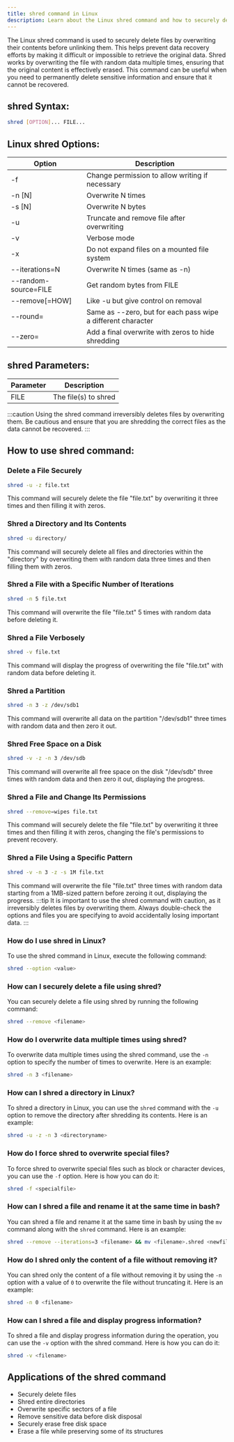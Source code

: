 ```yaml
---
title: shred command in Linux
description: Learn about the Linux shred command and how to securely delete files using this powerful tool.
---
```

The Linux shred command is used to securely delete files by overwriting their contents before unlinking them. This helps prevent data recovery efforts by making it difficult or impossible to retrieve the original data. Shred works by overwriting the file with random data multiple times, ensuring that the original content is effectively erased. This command can be useful when you need to permanently delete sensitive information and ensure that it cannot be recovered.

## shred Syntax:
```bash
shred [OPTION]... FILE...
```
## Linux shred Options:
| Option  | Description                               |
|---------|-------------------------------------------|
| -f      | Change permission to allow writing if necessary                                |
| -n [N]  | Overwrite N times                       |
| -s [N]  | Overwrite N bytes                       |
| -u      | Truncate and remove file after overwriting |
| -v      | Verbose mode                             |
| -x      | Do not expand files on a mounted file system |
| --iterations=N | Overwrite N times (same as -n)    |
| --random-source=FILE | Get random bytes from FILE    |
| --remove[=HOW]       | Like -u but give control on removal   |
| --round=       | Same as --zero, but for each pass wipe a different character   |
| --zero=    | Add a final overwrite with zeros to hide shredding     |

## shred Parameters:
| Parameter    | Description                                      |
|--------------|--------------------------------------------------|
| FILE         | The file(s) to shred                            | 

:::caution
Using the shred command irreversibly deletes files by overwriting them. Be cautious and ensure that you are shredding the correct files as the data cannot be recovered.
:::
## How to use shred command:
### Delete a File Securely
```bash
shred -u -z file.txt
```
This command will securely delete the file "file.txt" by overwriting it three times and then filling it with zeros.

### Shred a Directory and Its Contents
```bash
shred -u directory/
```
This command will securely delete all files and directories within the "directory" by overwriting them with random data three times and then filling them with zeros.

### Shred a File with a Specific Number of Iterations
```bash
shred -n 5 file.txt
```
This command will overwrite the file "file.txt" 5 times with random data before deleting it.

### Shred a File Verbosely
```bash
shred -v file.txt
```
This command will display the progress of overwriting the file "file.txt" with random data before deleting it.

### Shred a Partition
```bash
shred -n 3 -z /dev/sdb1
```
This command will overwrite all data on the partition "/dev/sdb1" three times with random data and then zero it out.

### Shred Free Space on a Disk
```bash
shred -v -z -n 3 /dev/sdb
```
This command will overwrite all free space on the disk "/dev/sdb" three times with random data and then zero it out, displaying the progress.

### Shred a File and Change Its Permissions
```bash
shred --remove=wipes file.txt
```
This command will securely delete the file "file.txt" by overwriting it three times and then filling it with zeros, changing the file's permissions to prevent recovery.

### Shred a File Using a Specific Pattern
```bash
shred -v -n 3 -z -s 1M file.txt
```
This command will overwrite the file "file.txt" three times with random data starting from a 1MB-sized pattern before zeroing it out, displaying the progress.
:::tip
It is important to use the shred command with caution, as it irreversibly deletes files by overwriting them. Always double-check the options and files you are specifying to avoid accidentally losing important data.
:::

### How do I use shred in Linux?
To use the shred command in Linux, execute the following command:
```bash
shred --option <value>
```

### How can I securely delete a file using shred?
You can securely delete a file using shred by running the following command:
```bash
shred --remove <filename>
```

### How do I overwrite data multiple times using shred?
To overwrite data multiple times using the shred command, use the `-n` option to specify the number of times to overwrite. Here is an example:
```bash
shred -n 3 <filename>
```

### How can I shred a directory in Linux?
To shred a directory in Linux, you can use the `shred` command with the `-u` option to remove the directory after shredding its contents. Here is an example:
```bash
shred -u -z -n 3 <directoryname>
```

### How do I force shred to overwrite special files?
To force shred to overwrite special files such as block or character devices, you can use the `-f` option. Here is how you can do it:
```bash
shred -f <specialfile>
```

### How can I shred a file and rename it at the same time in bash?
You can shred a file and rename it at the same time in bash by using the `mv` command along with the `shred` command. Here is an example:
```bash
shred --remove --iterations=3 <filename> && mv <filename>.shred <newfilename>
```

### How do I shred only the content of a file without removing it?
You can shred only the content of a file without removing it by using the `-n` option with a value of `0` to overwrite the file without truncating it. Here is an example:
```bash
shred -n 0 <filename>
```

### How can I shred a file and display progress information?
To shred a file and display progress information during the operation, you can use the `-v` option with the shred command. Here is how you can do it:
```bash
shred -v <filename>
```

## Applications of the shred command

- Securely delete files 
- Shred entire directories 
- Overwrite specific sectors of a file 
- Remove sensitive data before disk disposal 
- Securely erase free disk space 
- Erase a file while preserving some of its structures